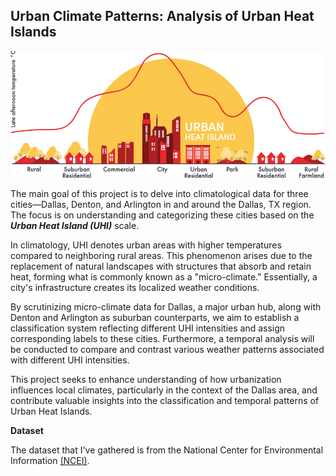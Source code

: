 ## **Urban Climate Patterns: Analysis of Urban Heat Islands**

![UHI Title](./images/UHI_Title.png)


The main goal of this project is to delve into climatological data for three cities—Dallas, Denton, and Arlington in and around the Dallas, TX region. The focus is on understanding and categorizing these cities based on the _**Urban Heat Island (UHI)**_ scale.

In climatology, UHI denotes urban areas with higher temperatures compared to neighboring rural areas. This phenomenon arises due to the replacement of natural landscapes with structures that absorb and retain heat, forming what is commonly known as a "micro-climate." Essentially, a city's infrastructure creates its localized weather conditions.

By scrutinizing micro-climate data for Dallas, a major urban hub, along with Denton and Arlington as suburban counterparts, we aim to establish a classification system reflecting different UHI intensities and assign corresponding labels to these cities. Furthermore, a temporal analysis will be conducted to compare and contrast various weather patterns associated with different UHI intensities.

This project seeks to enhance understanding of how urbanization influences local climates, particularly in the context of the Dallas area, and contribute valuable insights into the classification and temporal patterns of Urban Heat Islands.

**Dataset**

The dataset that I've gathered is from the National Center for Environmental Information [(NCEI)](<https://www.ncei.noaa.gov/>).
